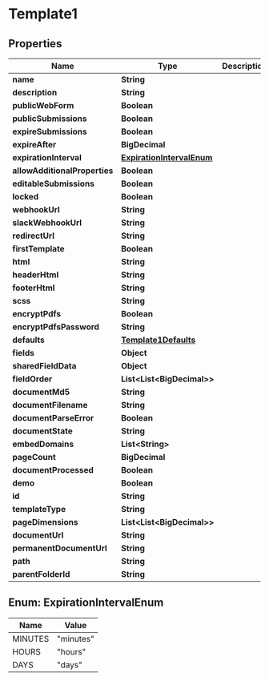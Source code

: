 

# Template1


## Properties

Name | Type | Description | Notes
------------ | ------------- | ------------- | -------------
**name** | **String** |  | 
**description** | **String** |  | 
**publicWebForm** | **Boolean** |  | 
**publicSubmissions** | **Boolean** |  | 
**expireSubmissions** | **Boolean** |  | 
**expireAfter** | **BigDecimal** |  | 
**expirationInterval** | [**ExpirationIntervalEnum**](#ExpirationIntervalEnum) |  | 
**allowAdditionalProperties** | **Boolean** |  | 
**editableSubmissions** | **Boolean** |  | 
**locked** | **Boolean** |  | 
**webhookUrl** | **String** |  | 
**slackWebhookUrl** | **String** |  | 
**redirectUrl** | **String** |  | 
**firstTemplate** | **Boolean** |  | 
**html** | **String** |  | 
**headerHtml** | **String** |  | 
**footerHtml** | **String** |  | 
**scss** | **String** |  | 
**encryptPdfs** | **Boolean** |  | 
**encryptPdfsPassword** | **String** |  | 
**defaults** | [**Template1Defaults**](Template1Defaults.md) |  | 
**fields** | **Object** |  | 
**sharedFieldData** | **Object** |  | 
**fieldOrder** | **List&lt;List&lt;BigDecimal&gt;&gt;** |  | 
**documentMd5** | **String** |  | 
**documentFilename** | **String** |  | 
**documentParseError** | **Boolean** |  | 
**documentState** | **String** |  | 
**embedDomains** | **List&lt;String&gt;** |  | 
**pageCount** | **BigDecimal** |  | 
**documentProcessed** | **Boolean** |  | 
**demo** | **Boolean** |  | 
**id** | **String** |  | 
**templateType** | **String** |  | 
**pageDimensions** | **List&lt;List&lt;BigDecimal&gt;&gt;** |  | 
**documentUrl** | **String** |  | 
**permanentDocumentUrl** | **String** |  | 
**path** | **String** |  | 
**parentFolderId** | **String** |  | 



## Enum: ExpirationIntervalEnum

Name | Value
---- | -----
MINUTES | &quot;minutes&quot;
HOURS | &quot;hours&quot;
DAYS | &quot;days&quot;



